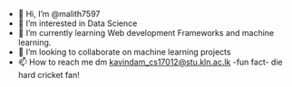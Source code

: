 - 👋 Hi, I’m @malith7597
- 👀 I’m interested in  Data Science
- 🌱 I’m currently learning  Web development Frameworks and machine learning.
- 💞️ I’m looking to collaborate on machine learning projects
- 📫 How to reach me dm kavindam_cs17012@stu.kln.ac.lk
 -fun fact- die hard cricket fan!
<!---
malith7597/malith7597 is a ✨ special ✨ repository because its `README.md` (this file) appears on your GitHub profile.
You can click the Preview link to take a look at your changes.
--->
